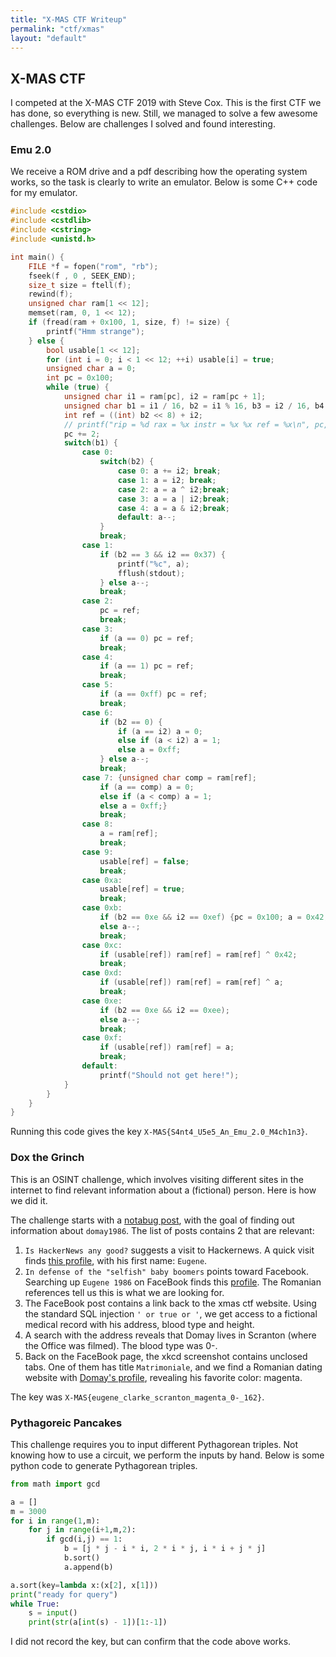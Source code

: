 ```yaml
---
title: "X-MAS CTF Writeup"
permalink: "ctf/xmas"
layout: "default"
---
```

## X-MAS CTF
I competed at the X-MAS CTF 2019 with Steve Cox. This is the first CTF we has done, so everything is new. Still, we managed to solve a few awesome challenges. Below are challenges I solved and found interesting.

### Emu 2.0
We receive a ROM drive and a pdf describing how the operating system works, so the task is clearly to write an emulator. Below is some C++ code for my emulator.
```C++
#include <cstdio>
#include <cstdlib>
#include <cstring>
#include <unistd.h>

int main() {
    FILE *f = fopen("rom", "rb");
    fseek(f , 0 , SEEK_END);
    size_t size = ftell(f);
    rewind(f);
    unsigned char ram[1 << 12];
    memset(ram, 0, 1 << 12);
    if (fread(ram + 0x100, 1, size, f) != size) {
        printf("Hmm strange");
    } else {
        bool usable[1 << 12];
        for (int i = 0; i < 1 << 12; ++i) usable[i] = true;
        unsigned char a = 0;
        int pc = 0x100;
        while (true) {
            unsigned char i1 = ram[pc], i2 = ram[pc + 1];
            unsigned char b1 = i1 / 16, b2 = i1 % 16, b3 = i2 / 16, b4 = i2 % 16;
            int ref = ((int) b2 << 8) + i2;
            // printf("rip = %d rax = %x instr = %x %x ref = %x\n", pc, a, i1, i2, ref);
            pc += 2;
            switch(b1) {
                case 0:
                    switch(b2) {
                        case 0: a += i2; break;
                        case 1: a = i2; break;
                        case 2: a = a ^ i2;break;
                        case 3: a = a | i2;break;
                        case 4: a = a & i2;break;
                        default: a--;
                    }
                    break;
                case 1:
                    if (b2 == 3 && i2 == 0x37) {
                        printf("%c", a);
                        fflush(stdout);
                    } else a--;
                    break;
                case 2:
                    pc = ref;
                    break;
                case 3:
                    if (a == 0) pc = ref;
                    break;
                case 4:
                    if (a == 1) pc = ref;
                    break;
                case 5:
                    if (a == 0xff) pc = ref;
                    break;
                case 6:
                    if (b2 == 0) {
                        if (a == i2) a = 0;
                        else if (a < i2) a = 1;
                        else a = 0xff;
                    } else a--;
                    break;
                case 7: {unsigned char comp = ram[ref];
                    if (a == comp) a = 0;
                    else if (a < comp) a = 1;
                    else a = 0xff;}
                    break;
                case 8:
                    a = ram[ref];
                    break;
                case 9:
                    usable[ref] = false;
                    break;
                case 0xa:
                    usable[ref] = true;
                    break;
                case 0xb:
                    if (b2 == 0xe && i2 == 0xef) {pc = 0x100; a = 0x42;}
                    else a--;
                    break;
                case 0xc:
                    if (usable[ref]) ram[ref] = ram[ref] ^ 0x42;
                    break;
                case 0xd:
                    if (usable[ref]) ram[ref] = ram[ref] ^ a;
                    break;
                case 0xe:
                    if (b2 == 0xe && i2 == 0xee);
                    else a--;
                    break;
                case 0xf:
                    if (usable[ref]) ram[ref] = a;
                    break;
                default:
                    printf("Should not get here!");
            }
        }
    }
}
```
Running this code gives the key `X-MAS{S4nt4_U5e5_An_Emu_2.0_M4ch1n3}`.

### Dox the Grinch
This is an OSINT challenge, which involves visiting different sites in the internet to find relevant information about a (fictional) person. Here is how we did it.

The challenge starts with a [notabug post](https://notabug.io/t/whatever/comments/44530e6b7740f22940db9c176b621900d0bce697/i-hate-xmas), with the goal of finding out information about `domay1986`. The list of posts contains 2 that are relevant:
1. `Is HackerNews any good?` suggests a visit to Hackernews. A quick visit finds [this profile](https://news.ycombinator.com/user?id=Domay1986), with his first name: `Eugene`.
2. `In defense of the "selfish" baby boomers` points toward Facebook. Searching up `Eugene 1986` on FaceBook finds this [profile](https://www.facebook.com/eugene.clarke.56232). The Romanian references tell us this is what we are looking for.
3. The FaceBook post contains a link back to the xmas ctf website. Using the standard SQL injection `' or true or '`, we get access to a fictional medical record with his address, blood type and height.
4. A search with the address reveals that Domay lives in Scranton (where the Office was filmed). The blood type was 0-.
5. Back on the FaceBook page, the xkcd screenshot contains unclosed tabs. One of them has title `Matrimoniale`, and we find a Romanian dating website with [Domay's profile](https://www.matrimoniale.ro/Domay1986), revealing his favorite color: magenta.

The key was `X-MAS{eugene_clarke_scranton_magenta_0-_162}`.

### Pythagoreic Pancakes
This challenge requires you to input different Pythagorean triples. Not knowing how to use a circuit, we perform the inputs by hand. Below is some python code to generate Pythagorean triples.

```python
from math import gcd

a = []
m = 3000
for i in range(1,m):
    for j in range(i+1,m,2):
        if gcd(i,j) == 1:
            b = [j * j - i * i, 2 * i * j, i * i + j * j]
            b.sort()
            a.append(b)

a.sort(key=lambda x:(x[2], x[1]))
print("ready for query")
while True:
    s = input()
    print(str(a[int(s) - 1])[1:-1])
```

I did not record the key, but can confirm that the code above works.